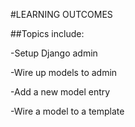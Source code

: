 #LEARNING OUTCOMES

##Topics include:

-Setup Django admin

-Wire up models to admin

-Add a new model entry

-Wire a model to a template
